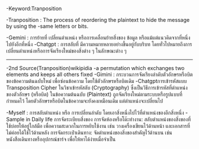 -Keyword:Tranposition

-Tranposition : The process of reordering the plaintext to hide the message by using the -same letters or bits.

-Gemini : การย้ายที่ เปลี่ยนตำแหน่ง หรือการเคลื่อนย้ายสิ่งของ ข้อมูล หรือแม้แต่แนวคิดจากที่หนึ่งไปยังอีกที่หนึ่ง
-Chatgpt : การสลับที่ มีความหมายหลายอย่างขึ้นอยู่กับบริบท โดยทั่วไปหมายถึงการเปลี่ยนตำแหน่งหรือการจัดเรียงใหม่ของสิ่งต่าง ๆ ในลักษณะต่าง ๆ
- -----------------------------------
-2nd Source(Tranposition)wikipidia
-a permutation which exchanges two elements and keeps all others fixed
-Gimini : กระบวนการจัดเรียงลำดับตัวอักษรหรือบิตของข้อความต้นฉบับใหม่ เพื่อซ่อนข้อความ โดยใช้ตัวอักษรหรือบิตเดิม
-Chatgptการเข้ารหัสแบบ Transposition Cipher ในวิชาเข้ารหัสลับ (Cryptography) ซึ่งเป็นวิธีการเข้ารหัสที่ตำแหน่งของตัวอักษร (หรือบิต) ในข้อความต้นฉบับ (Plaintext) ถูกจัดเรียงใหม่ตามระบบหรือรูปแบบที่กำหนดไว้ โดยตัวอักษรหรือบิตในข้อความจะยังคงเหมือนเดิม แต่ตำแหน่งจะเปลี่ยนไป


-Myself : การสลับตำแหน่ง หรือ การเปลี่ยนลำดับ โดยเอาสิ่งหนึ่งไปไว้ที่ตำแหน่งของอีกสิ่งหนึ่ง
-Sample in Daily life การจัดระเบียบสิ่งของ
การจัดห้องหรือโต๊ะทำงาน: สลับตำแหน่งของสิ่งของที่ใช้บ่อยให้อยู่ใกล้มือ เพื่อความสะดวกในการหยิบใช้งาน เช่น วางเครื่องเขียนไว้ด้านหน้า และเอกสารที่ไม่ค่อยได้ใช้ไว้ด้านหลัง
การจัดกระเป๋าเดินทาง: จัดตำแหน่งของสิ่งของสำคัญไว้ด้านบน เช่น หนังสือเดินทางหรืออุปกรณ์ชาร์จ เพื่อให้หาได้ง่ายเมื่อจำเป็น

